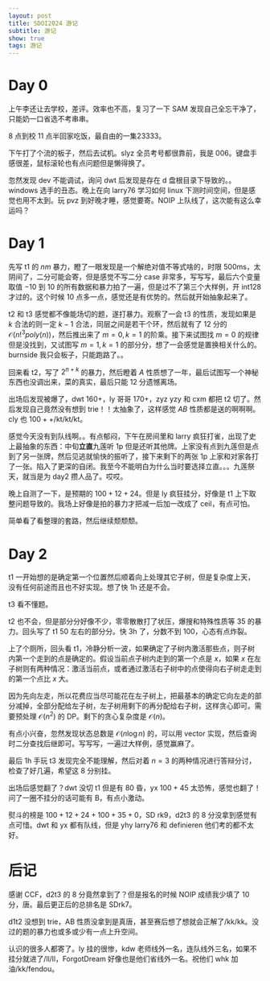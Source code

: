 ```yaml
---
layout: post
title: SDOI2024 游记
subtitle: 游记
show: true
tags: 游记
---
```


# Day 0

上午李还让去学校，差评。效率也不高，复习了一下 SAM 发现自己全忘干净了，只能奶一口省选不考串串。

8 点到校 11 点半回家吃饭，最自由的一集23333。

下午打了个流的板子，然后去试机。slyz 全员考号都很靠前，我是 006。键盘手感很差，鼠标滚轮也有点问题但是懒得换了。

忽然发现 dev 不能调试，询问 dwt 后发现是存在 d 盘根目录下导致的。。windows 选手的丑态。晚上在向 larry76 学习如何 linux 下测时间空间，但是感觉也用不太到。玩 pvz 到好晚才睡，感觉要寄。NOIP 上队线了，这次能有这么幸运吗？

# Day 1

先写 t1 的 $nm$ 暴力，瞪了一眼发现是一个解绝对值不等式啥的，时限 $500\text{ms}$，太阴间了，二分可能会寄，但是感觉不写二分 case 非常多，写写写，最后六个变量取值 $-10$ 到 $10$ 的所有数据和暴力拍了一遍，但是过不了第三个大样例，开 int128 才过的。这个时候 10 点多一点，感觉还是有优势的。然后就开始抽象起来了。

t2 和 t3 感觉都不像能场切的题，遂打暴力。观察了一会 t3 的性质，发现如果是 $k$ 合法的则一定 $k-1$ 合法，同层之间是若干个环，然后就有了 12 分的 $\mathcal O(n!^3 poly(n))$，然后推出来了 $m=0,k=1$ 的阶乘。接下来试图找 $m=0$ 的规律但是没找到，又试图写 $m=1,k=1$ 的部分分，想了一会感觉是置换相关什么的。burnside 我只会板子，只能跑路了。。

回来看 t2，写了 $2^{n+k}$ 的暴力，然后瞪着 $A$ 性质想了一年，最后试图写一个神秘东西也没调出来，菜的真实，最后只能 $12$ 分遗憾离场。

出场后发现被爆了，dwt $160+$，ly 哥哥 $170+$，zyz yzy 和 cxm 都把 t2 切了。然后发现自己竟然没有想到 trie！！太抽象了，这样感觉 $AB$ 性质都是送的啊啊啊。cly 也 $100++$/kt/kt/kt。

感觉今天没有到队线啊。。有点郁闷，下午在房间里和 larry 疯狂打雀，出现了史上最抽象的东西：中旬**立直**九莲听 1p 但是还听其他牌。上家没有点到九莲但是点到了另一张牌，然后见逃就愉快的振听了，接下来剩下的两张 1p 上家和对家各打了一张。陷入了更深的自闭。我至今不能明白为什么当时要选择立直。。。九莲祭天，就当是为 day2 攒人品了。哎哎。

晚上自测了一下，是预期的 $100+12+24$。但是 ly 疯狂挂分，好像是 t1 上下取整问题导致的。我场上好像是拍的暴力才把减一后加一改成了 $\text{ceil}$，有点可怕。

简单看了看整理的套路，然后继续颓颓颓。

# Day 2

t1 一开始想的是确定第一个位置然后顺着向上处理其它子树，但是复杂度上天，没有任何前途而且也不好实现。想了快 1h 还是不会。

t3 看不懂题。

t2 也不会，但是部分分好像不少，零零散散打了状压，爆搜和特殊性质等 $35$ 的暴力。回头写了 t1 $50$ 左右的部分分。快 3h 了，分数不到 $100$，心态有点炸裂。

上了个厕所，回头看 t1，冷静分析一波，如果确定了子树内激活那些点，则子树内第一个走到的点是确定的。假设当前点子树内走到的第一个点是 $x$，如果 $x$ 在左子树则有两种情况：激活当前点，或者通过激活右子树中的点使得向右子树走走到的第一个点比 $x$ 大。

因为先向左走，所以花费应当尽可能花在左子树上，把最基本的确定它向左走的部分减掉，全部分配给左子树，左子树用剩下的再分配给右子树，这样贪心即可。需要预处理 $\mathcal O(n^2)$ 的 DP。剩下的贪心复杂度是 $\mathcal O(n)$。

有点小兴奋，忽然发现状态总数是 $\mathcal O(n\log n)$ 的，可以用 vector 实现，然后查询时二分查找后继即可。写写写，一遍过大样例，感觉赢麻了。

最后 1h 手玩 t3 发现完全不能理解，然后对着 $n=3$ 的两种情况进行答辩分讨，检查了好几遍，希望这 $8$ 分别挂。

出场后感觉翻了？dwt 没切 t1 但是有 80 昏，yx $100+45$ 太恐怖，感觉也翻了！问了一圈不挂分的话可能有 B，有点小激动。

熨斗的榜是 $100+12+24+100+35+0$，SD rk9，d2t3 的 $8$ 分没拿到感觉有点可惜。dwt 和 yx 都有队线，但是 yhy larry76 和 definieren 他们考的都不太好。

# 后记

感谢 CCF，d2t3 的 $8$ 分竟然拿到了？但是报名的时候 NOIP 成绩我少填了 $10$ 分，唐。最后更正后的总排名是 SDrk7。

d1t2 没想到 trie，AB 性质没拿到是真唐，甚至赛后想了想就会正解了/kk/kk。没过的题的暴力也或多或少有一点上升空间。

认识的很多人都寄了。ly 挂的很惨，kdw 老师线外一名，连队线外三名，如果不挂分就进了/ll/ll，ForgotDream 好像也是他们省线外一名。祝他们 whk 加油/kk/fendou。